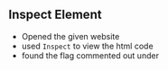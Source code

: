 ## Inspect Element

- Opened the given website
- used `Inspect` to view the html code
- found the flag commented out under <body> 
